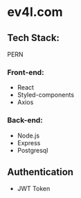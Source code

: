 # ev4l.com

## Tech Stack:
PERN

### Front-end:
- React
- Styled-components
- Axios


### Back-end:
- Node.js
- Express
- Postgresql

## Authentication
- JWT Token
